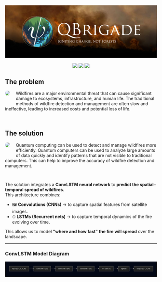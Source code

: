 ![Moving clouds](./web/public/readme_banner.png)

<p align="center">
<a target="_blank" href="https://github.com"><img src="https://img.shields.io/badge/quantum-computing-purple?logo=quantum&color=%23448b9e" /></a>
<a target="_blank" href="https://paoloose.site"><img src="https://img.shields.io/badge/status-superposed-blue?logo=atom&color=%23e7982c" /></a>
<a target="_blank" href="https://github.com"><img src="https://img.shields.io/badge/optimization-QUBO-green?logo=chart-line&color=%23467e4a" /></a>
</p>

## The problem

<img src="https://images.unsplash.com/photo-1578662996442-48f60103fc96?w=200&h=150&fit=crop" align="left" style="margin-right: 20px; margin-bottom: 20px; border-radius: 8px;">

Wildfires are a major environmental threat that can cause significant damage to ecosystems, infrastructure, and human life. The traditional methods of wildfire detection and management are often slow and ineffective, leading to increased costs and potential loss of life.

<br clear="left">

## The solution

<img src="https://images.unsplash.com/photo-1578662996442-48f60103fc96?w=200&h=150&fit=crop" align="left" style="margin-right: 20px; margin-bottom: 20px; border-radius: 8px;">

Quantum computing can be used to detect and manage wildfires more efficiently. Quantum computers can be used to analyze large amounts of data quickly and identify patterns that are not visible to traditional computers. This can help to improve the accuracy of wildfire detection and management.

<br clear="left">

The solution integrates a **ConvLSTM neural network** to **predict the spatial–temporal spread of wildfires**.  
This architecture combines:
- 🖼 **Convolutions (CNNs)** → to capture spatial features from satellite images.  
- ⏱ **LSTMs (Recurrent nets)** → to capture temporal dynamics of the fire evolving over time.  

This allows us to model **"where and how fast" the fire will spread** over the landscape.

---

### ConvLSTM Model Diagram

<p align="center">
  <img src="./images/convlstmDiagram.png" width="800" alt="ConvLSTM wildfire model"/>
</p>

